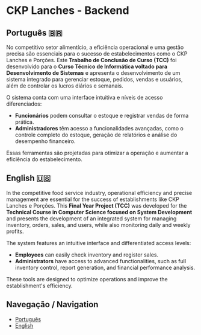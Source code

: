 # CKP Lanches - Backend

## Português 🇧🇷  
No competitivo setor alimentício, a eficiência operacional e uma gestão precisa são essenciais para o sucesso de estabelecimentos como o CKP Lanches e Porções. Este **Trabalho de Conclusão de Curso (TCC)** foi desenvolvido para o **Curso Técnico de Informática voltado para Desenvolvimento de Sistemas** e apresenta o desenvolvimento de um sistema integrado para gerenciar estoque, pedidos, vendas e usuários, além de controlar os lucros diários e semanais.  

O sistema conta com uma interface intuitiva e níveis de acesso diferenciados:  
- **Funcionários** podem consultar o estoque e registrar vendas de forma prática.  
- **Administradores** têm acesso a funcionalidades avançadas, como o controle completo do estoque, geração de relatórios e análise do desempenho financeiro.  

Essas ferramentas são projetadas para otimizar a operação e aumentar a eficiência do estabelecimento.  

## English 🇺🇸  
In the competitive food service industry, operational efficiency and precise management are essential for the success of establishments like CKP Lanches e Porções. This **Final Year Project (TCC)** was developed for the **Technical Course in Computer Science focused on System Development** and presents the development of an integrated system for managing inventory, orders, sales, and users, while also monitoring daily and weekly profits.  

The system features an intuitive interface and differentiated access levels:  
- **Employees** can easily check inventory and register sales.  
- **Administrators** have access to advanced functionalities, such as full inventory control, report generation, and financial performance analysis.  

These tools are designed to optimize operations and improve the establishment's efficiency.  

## Navegação / Navigation  

- [Português](README_pt.md)
- [English](README_en.md)